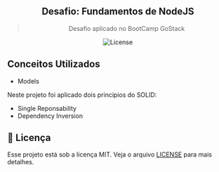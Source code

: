 <h2 align="center"> Desafio: Fundamentos de NodeJS </h2>
<blockquote align="center">Desafio aplicado no BootCamp GoStack</blockquote>

<p align="center">
  <img alt="License" src="https://img.shields.io/github/license/Espeto/nodejs-fundamentals">
</p>

## Conceitos Utilizados

- Models

Neste projeto foi aplicado dois princípios do SOLID:
- Single Reponsability
- Dependency Inversion


## :memo: Licença

Esse projeto está sob a licença MIT. Veja o arquivo [LICENSE](LICENSE) para mais detalhes.
